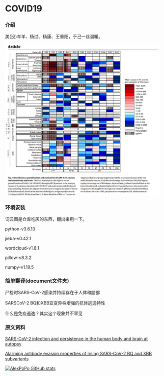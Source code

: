 # COVID19

### 介绍

美(没)羊羊、杨过、杨康、王重阳，于己一丝温暖。

![SARS-CoV-2在人体和大脑中的分布、定量和复制](https://github.com/alexpopo/COVID19/raw/main/data/img/fig_1.png)


### 环境安装

词云图是仓库吃灰的东西，翻出来用一下。

python-v3.6.13

jieba-v0.42.1

wordcloud-v1.8.1

pillow-v8.3.2

numpy-v1.19.5


### 简单翻译(document文件夹)

尸检时SARS-CoV-2感染并持续存在于人体和脑部

SARSCoV-2 BQ和XBB亚变异株增强的抗体逃逸特性

什么是免疫逃逸？其实这个现象并不罕见


### 原文资料
[SARS-CoV-2 infection and persistence in the human body and brain at autopsy][refs. 1]

[Alarming antibody evasion properties of rising SARS-CoV-2 BQ and XBB subvariants][refs. 2]


[refs. 1]: https://doi.org/10.1038/s41586-022-05542-y
[refs. 2]: https://doi.org/10.1016/j.cell.2022.12.018

[![AlexPoPo GitHub stats](https://github-readme-stats.vercel.app/api?username=alexpopo)](https://github.com/anuraghazra/github-readme-stats)
